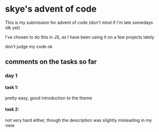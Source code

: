 # skye's advent of code
This is my submission for advent of code (don't mind if i'm late somedays idk yet)

I've chosen to do this in JS, as I have been using it on a few projects lately

don't judge my code ok
## comments on the tasks so far
### day 1
#### task 1:
pretty easy, good introduction to the theme
#### task 2:
not very hard either, though the description was slightly misleading in my view